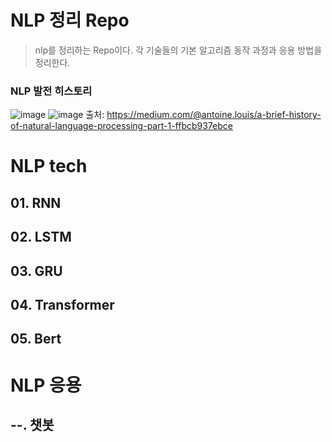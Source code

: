 # NLP 정리 Repo
> nlp를 정리하는 Repo이다. 각 기술들의 기본 알고리즘 동작 과정과 응용 방법을 정리한다.
### NLP 발전 히스토리
![image](https://user-images.githubusercontent.com/75521926/174091261-a33c2616-668a-4799-b9df-6462bbc257a4.png)
![image](https://user-images.githubusercontent.com/75521926/174091294-992e832b-0a5c-4c5e-abbb-638b80dbe3c1.png)
  출처: https://medium.com/@antoine.louis/a-brief-history-of-natural-language-processing-part-1-ffbcb937ebce
# NLP tech
## 01. RNN
## 02. LSTM
## 03. GRU
## 04. Transformer
## 05. Bert

# NLP 응용
## --. 챗봇

